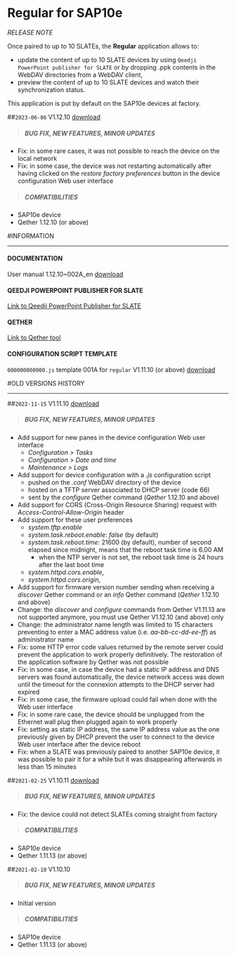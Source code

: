 # Regular for SAP10e
*RELEASE NOTE*

Once paired to up to 10 SLATEs, the **Regular** application allows to:

- update the content of up to 10 SLATE devices by using `Qeedji PowerPoint publisher for SLATE` or by dropping .ppk contents in the WebDAV directories from a WebDAV client,
- preview the content of up to 10 SLATE devices and watch their synchronization status.

This application is put by default on the SAP10e devices at factory.

##`2023-06-06` V1.12.10 [download](https://github.com/innes-labs/archives/blob/main/downloads/sap10e/regular/V1.12.10/bm0032_regular-sap10e-setup-1.12.10.bin)
>##### **BUG FIX, NEW FEATURES, MINOR UPDATES**
- Fix: in some rare cases, it was not possible to reach the device on the local network
- Fix: in some case, the device was not restarting automatically after having clicked on the *restore factory preferences* button in the device configuration Web user interface
>##### **COMPATIBILITIES**
- SAP10e device
- Qether 1.12.10 (or above)

#INFORMATION
***********************************************************************
#### **DOCUMENTATION**
User manual 1.12.10~002A_en [download](https://github.com/innes-labs/archives/blob/main/downloads/sap10e/regular/V1.12.10/sap10e-regular-user_manual-1.12.10~002A_en.pdf)
#### **QEEDJI POWERPOINT PUBLISHER FOR SLATE**
[Link to Qeedji PowerPoint Publisher for SLATE](https://www.qeedji.tech/en/support/index.php?SAP10e/Qeedji_PowerPoint_Publisher_for_SLATE)
#### **QETHER**
[Link to Qether tool](https://www.qeedji.tech/en/support/index.php?SAP10e/Qether)
#### **CONFIGURATION SCRIPT TEMPLATE**
`000000000000.js` template 001A for `regular` V1.11.10 (or above) [download](https://github.com/innes-labs/archives/blob/main/downloads/sap10e/regular/V1.11.10/configuration-script-template/000000000000.js)

#OLD VERSIONS HISTORY
***********************************************************************

##`2022-11-15` V1.11.10 [download](https://github.com/innes-labs/archives/blob/main/downloads/sap10e/regular/V1.11.10/bm0032_regular-sap10e-setup-1.11.10.bin)
>##### **BUG FIX, NEW FEATURES, MINOR UPDATES**
- Add support for new panes in the device configuration Web user interface
    - *Configuration > Tasks*
    - *Configuration > Date and time*
    - *Maintenance > Logs*
- Add support for device configuration with a *.js* configuration script
    - pushed on the *.conf* WebDAV directory of the device
    - hosted on a TFTP server associated to DHCP server (code 66)
    - sent by the *configure* Qether command (*Qether* 1.12.10 and above)
- Add support for CORS (Cross-Origin Resource Sharing) request with *Access-Control-Allow-Origin* header
- Add support for these user preferences
    - *system.tftp.enable*
    - *system.task.reboot.enable*: *false* (by default)
    - *system.task.reboot.time*: 21600 (by default), number of second elapsed since midnight, means that the reboot task time is 6.00 AM
        - when the NTP server is not set, the reboot task time is 24 hours after the last boot time
    - *system.httpd.cors.enable*,
    - *system.httpd.cors.origin*,
- Add support for firmware version number sending when receiving a *discover* Qether command or an *info* Qether command (*Qether* 1.12.10 and above)
- Change: the *discover* and *configure* commands from Qether V1.11.13 are not supported anymore, you must use Qether V1.12.10 (and above) only
- Change: the administrator name length was limited to 15 characters preventing to enter a MAC address value (i.e. *aa-bb-cc-dd-ee-ff*) as administrator name
- Fix: some HTTP error code values returned by the remote server could prevent the application to work properly definitively. The restoration of the application software by Qether was not possible
- Fix: in some case, in case the device had a static IP address and DNS servers was found automatically, the device network access was down until the timeout for the connexion attempts to the DHCP server had expired
- Fix: in some case, the firmware upload could fail when done with the Web user interface
- Fix: in some rare case, the device should be unplugged from the Ethernet wall plug then plugged again to work properly
- Fix: setting as static IP address, the same IP address value as the one previously given by DHCP prevent the user to connect to the device Web user interface after the device reboot
- Fix: when a SLATE was previously paired to another SAP10e device, it was possible to pair it for a while but it was disappearing afterwards in less than 15 minutes

##`2021-02-25` V1.10.11 [download](https://github.com/innes-labs/archives/blob/main/downloads/sap10e/regular/V1.10.11/bm0032_regular-sap10e-setup-1.10.11.bin)
>##### **BUG FIX, NEW FEATURES, MINOR UPDATES**
- Fix: the device could not detect SLATEs coming straight from factory
>##### **COMPATIBILITIES**
- SAP10e device
- Qether 1.11.13 (or above)

##`2021-02-10` V1.10.10
>##### **BUG FIX, NEW FEATURES, MINOR UPDATES**
- Initial version
>##### **COMPATIBILITIES**
- SAP10e device
- Qether 1.11.13 (or above)
